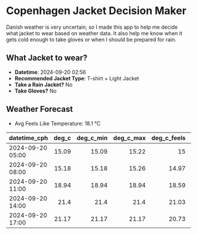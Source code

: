 
# Copenhagen Jacket Decision Maker

Danish weather is very uncertain, so I made this app to help me decide what jacket to wear based on weather data. 
It also help me know when it gets cold enough to take gloves or when I should be prepared for rain.

## What Jacket to wear?

- **Datetime**: 2024-09-20 02:56
- **Recommended Jacket Type**: T-shirt + Light Jacket
- **Take a Rain Jacket?** No
- **Take Gloves?** No

## Weather Forecast
- Avg Feels Like Temperature: 18.1 °C

| datetime_cph     |   deg_c |   deg_c_min |   deg_c_max |   deg_c_feels | weather   | wind   | rain   |
|:-----------------|--------:|------------:|------------:|--------------:|:----------|:-------|:-------|
| 2024-09-20 05:00 |   15.09 |       15.09 |       15.22 |         15    | Clouds    | Low    | None   |
| 2024-09-20 08:00 |   15.18 |       15.18 |       15.26 |         14.97 | Clouds    | Low    | None   |
| 2024-09-20 11:00 |   18.94 |       18.94 |       18.94 |         18.59 | Clear     | Low    | None   |
| 2024-09-20 14:00 |   21.4  |       21.4  |       21.4  |         21.03 | Clear     | Low    | None   |
| 2024-09-20 17:00 |   21.17 |       21.17 |       21.17 |         20.73 | Clear     | Low    | None   |
        
